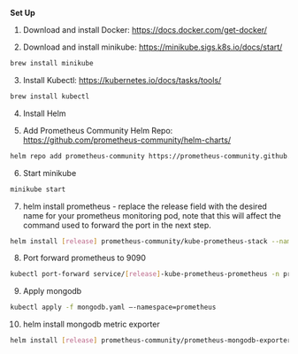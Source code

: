 <b>Set Up</b> 

1. Download and install Docker: https://docs.docker.com/get-docker/

2. Download and install minikube: https://minikube.sigs.k8s.io/docs/start/ 

```sh
brew install minikube
```

3. Install Kubectl: https://kubernetes.io/docs/tasks/tools/ 

```sh
brew install kubectl
```

4. Install Helm

5. Add Prometheus Community Helm Repo: https://github.com/prometheus-community/helm-charts/

```sh
helm repo add prometheus-community https://prometheus-community.github.io/helm-charts
```

6. Start minikube

```sh
minikube start
```

7. helm install prometheus - replace the release field with the desired name for your prometheus monitoring pod, note that this will affect the command used to forward the port in the next step.

```sh
helm install [release] prometheus-community/kube-prometheus-stack --namespace=prometheus --create-namespace --wait
```

8. Port forward prometheus to 9090

```sh
kubectl port-forward service/[release]-kube-prometheus-prometheus -n prometheus 9090
```

9. Apply mongodb

```sh
kubectl apply -f mongodb.yaml —-namespace=prometheus
```

10. helm install mongodb metric exporter

```sh
helm install [release] prometheus-community/prometheus-mongodb-exporter --namespace=prometheus -f exporter-values.yaml
```

